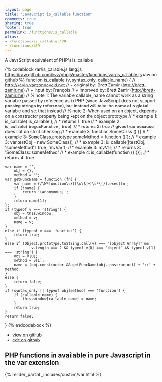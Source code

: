 ```yaml
---
layout: page
title: "JavaScript is_callable function"
comments: true
sharing: true
footer: true
permalink: /functions/is_callable
alias:
- /functions/is_callable:439
- /functions/439
---
```

<!-- Generated by Rakefile:build -->
A JavaScript equivalent of PHP's is_callable

{% codeblock var/is_callable.js lang:js https://raw.github.com/kvz/phpjs/master/functions/var/is_callable.js raw on github %}
function is_callable (v, syntax_only, callable_name) {
    // http://kevin.vanzonneveld.net
    // +   original by: Brett Zamir (http://brett-zamir.me)
    // +   input by: François
    // +   improved by: Brett Zamir (http://brett-zamir.me)
    // %        note 1: The variable callable_name cannot work as a string variable passed by reference as in PHP (since JavaScript does not support passing strings by reference), but instead will take the name of a global variable and set that instead
    // %        note 2: When used on an object, depends on a constructor property being kept on the object prototype
    // *     example 1: is_callable('is_callable');
    // *     returns 1: true
    // *     example 2: is_callable('bogusFunction', true);
    // *     returns 2: true // gives true because does not do strict checking
    // *     example 3: function SomeClass () {}
    // *     example 3: SomeClass.prototype.someMethod = function (){};
    // *     example 3: var testObj = new SomeClass();
    // *     example 3: is_callable([testObj, 'someMethod'], true, 'myVar');
    // *     example 3: myVar;
    // *     returns 3: 'SomeClass::someMethod'
    // *     example 4: is_callable(function () {});
    // *     returns 4: true

    var name = '',
        obj = {},
        method = '';
    var getFuncName = function (fn) {
        var name = (/\W*function\s+([\w\$]+)\s*\(/).exec(fn);
        if (!name) {
            return '(Anonymous)';
        }
        return name[1];
    };
    if (typeof v === 'string') {
        obj = this.window;
        method = v;
        name = v;
    }
    else if (typeof v === 'function') {
        return true;
    }
    else if (Object.prototype.toString.call(v) === '[object Array]' && 
                v.length === 2 && typeof v[0] === 'object' && typeof v[1] === 'string') {
        obj = v[0];
        method = v[1];
        name = (obj.constructor && getFuncName(obj.constructor)) + '::' + method;
    }
    else {
        return false;
    }
    if (syntax_only || typeof obj[method] === 'function') {
        if (callable_name) {
            this.window[callable_name] = name;
        }
        return true;
    }
    return false;
}
{% endcodeblock %}

 - [view on github](https://github.com/kvz/phpjs/blob/master/functions/var/is_callable.js)
 - [edit on github](https://github.com/kvz/phpjs/edit/master/functions/var/is_callable.js)

## PHP functions in available in pure Javascript in the var extension
{% render_partial _includes/custom/var.html %}
